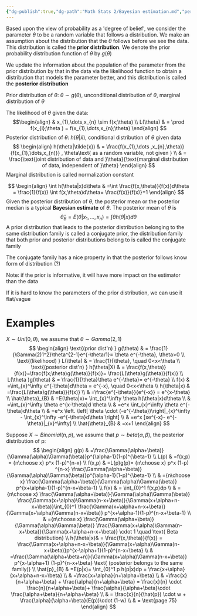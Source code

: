 ```yaml
---
{"dg-publish":true,"dg-path":"Math Stats 2/Bayesian estimation.md","permalink":"/math-stats-2/bayesian-estimation/","created":"2025-02-11T12:24:21.818-05:00","updated":"2025-07-07T17:32:42.403-04:00"}
---
```


Based upon the view of probability as a 'degree of belief', we consider the parameter $\theta$ to be a random variable that follows a distribution. We make an assumption about the distribution that the $\theta$ follows before we see the data. This distribution is called the **prior distribution**. We denote the prior probability distribution function of $\theta$ by $g(\theta)$

We update the information about the population of the parameter from the prior distribution by that in the data via the likelihood function to obtain a distribution that models the parameter better, and this distribution is called the **posterior distribution**

Prior distribution of $\theta:$ $\theta\sim g(\theta)$, unconditional distribution of $\theta$, marginal distribution of $\theta$

The likelihood of $\theta$ given the data:
$$\begin{align}
 & x_{1},\dots,x_{n} \sim f(x;\theta) \\
L(\theta) & = \prod f(x_{i};\theta ) = f(x_{1},\dots,x_{n};\theta)
\end{align}
$$
Posterior distribution of $\theta:$ $h(\theta|\tilde{x})$, conditional distribution of $\theta$ given data
$$
\begin{align}
h(\theta|\tilde{x}) & = \frac{f(x_{1},\dots ,x_{n},\theta)}{f(x_{1},\dots,x_{n)}} , \theta\text{ as a random variable, not given } \\
 & = \frac{\text{joint distribution of data and }\theta}{\text{marginal distribution of data, independent of }\theta}
\end{align}
$$
Marginal distribution is called normalization constant

$$
\begin{align}
\int h(\theta|x)d\theta & =\int \frac{f(x,\theta)}{f(x)}d\theta = \frac{1}{f(x)} \int f(x,\theta)d\theta= \frac{f(x)}{f(x)}=1
\end{align}
$$
Given the posterior distribution of $\theta$, the posterior mean or the posterior median is a typical **Bayesian estimate** of $\theta$. The posterior mean of $\theta$ is
$$
\hat{\theta}_{B}=E(\theta|x_{1},\dots,x_{n}) = \int \theta h(\theta|x)d\theta
$$
A prior distribution that leads to the posterior distribution belonging to the same distribution family is called a conjugate prior, the distribution family that both prior and posterior distributions belong to is called the conjugate family

The conjugate family has a nice property in that the posterior follows know form of distribution (?)

Note: if the prior is informative, it will have more impact on the estimator than the data

If it is hard to know the parameters of the prior distribution, we can use it flat/vague

# Examples
$X\sim Uni(0,\theta)$, we assume that $\theta\sim Gamma(2,1)$ 
$$
\begin{align}
\text{(prior dist'n) } g(\theta) & = \frac{1}{\Gamma(2)1^2}\theta^{2-1}e^{-\theta/1}= \theta e^{-\theta}, \theta>0 \\
\text{(likelihood) }  L(\theta) & = \frac{1}{\theta}, \quad 0<x<\theta \\
\text{(posterior dist'n) } h(\theta|X) & = \frac{f(x,\theta)}{f(x)}=\frac{f(x;\theta)g(\theta)}{f(x)}= \frac{L(\theta)g(\theta)}{f(x)} \\
L(\theta )g(\theta) & = \frac{1}{\theta}\theta e^{-\theta}= e^{-\theta} \\
f(x) & =\int_{x}^\infty e^{-\theta}d\theta = e^{-x}, \quad 0<x<\theta \\
 h(\theta|x)  & =\frac{L(\theta)g(\theta)}{f(x)}  \\
 & =\frac{e^{-\theta}}{e^{-x}} = e^{x-\theta} \\
\hat{\theta}_{B} & =E(\theta|x)= \int_{x}^\infty \theta h(\theta|x)d\theta \\
 & =\int_{x}^\infty \theta e^{x-\theta}d \theta \\
 & =e^x \int_{x}^\infty \theta e^{-\theta}d\theta \\
 & =e^x \left. \left[ \theta \cdot (-e^{-\theta})\right|_{x}^\infty - \int_{x}^\infty -e^{-\theta}d\theta \right] \\
 & =e^x [xe^{-x}- e^{-\theta}|_{x}^\infty]  \\
\hat{\theta}_{B} & =x+1
\end{align}
$$

Suppose $X\sim Binomial(n,p)$, we assume that $p\sim beta(\alpha,\beta)$, the posterior distribution of p:
$$
\begin{align}
g(p) & =\frac{\Gamma(\alpha+\beta)}{\Gamma(\alpha)\Gamma(\beta)}p^{\alpha-1}(1-p)^{\beta-1} \\
 L(p) & =f(x;p) = {n\choose x} p^x (1-p)^{n-x} \\
f(x,p) & =L(p)g(p)= {n\choose x} p^x (1-p) ^{n-x} \frac{\Gamma(\alpha+\beta)}{\Gamma(\alpha)\Gamma(\beta)}p^{\alpha-1}(1-p)^{\beta-1} \\
 & ={n\choose x} \frac{\Gamma(\alpha+\beta)}{\Gamma(\alpha)\Gamma(\beta)} p^{x+\alpha-1}(1-p)^{n-x+\beta-1} \\
f(x) & = \int_{0}^1 f(x,p)dp \\
 & ={n\choose x} \frac{\Gamma(\alpha+\beta)}{\Gamma(\alpha)\Gamma(\beta)}   \frac{\Gamma(x+\alpha)\Gamma(n-x+\beta)}{\Gamma(x+\alpha+n-x+\beta)}\int_{0}^1 \frac{\Gamma(x+\alpha+n-x+\beta)}{\Gamma(x+\alpha)\Gamma(n-x+\beta)} p^{x+\alpha-1}(1-p)^{n-x+\beta-1} \\
 & ={n\choose x} \frac{\Gamma(\alpha+\beta)}{\Gamma(\alpha)\Gamma(\beta)}   \frac{\Gamma(x+\alpha)\Gamma(n-x+\beta)}{\Gamma(x+\alpha+n-x+\beta)} \cdot 1 \quad \text{ Beta distribution} \\
 h(\theta|x)& = \frac{f(x,\theta)}{f(x)} = \frac{\Gamma(x+\alpha+n-x+\beta)}{\Gamma(x+\alpha)\Gamma(n-x+\beta)}p^{x-\alpha+1}(1-p)^{n-x+\beta} \\
 & =\frac{\Gamma(\alpha+\beta+n)}{\Gamma(x+\alpha)\Gamma(n-x+\beta)} p^{x-\alpha+1} (1-p)^{n-x+\beta} \text{ (posterior belongs to the same family)} \\
\hat{p}_{B} & =E(p|x)= \int_{0}^1 p h(p|x)dp = \frac{x+\alpha}{x+\alpha+n-x+\beta}  \\
 & =\frac{x+\alpha}{n+\alpha+\beta} \\
 & =\frac{x}{n+\alpha+\beta} + \frac{\alpha}{n+\alpha+\beta}  = \frac{x}{n} \cdot \frac{n}{n+\alpha+\beta}+ \frac{\alpha}{\alpha+\beta}\cdot \frac{\alpha+\beta}{n+\alpha+\beta} \\
 & = \frac{x}{n}(\hat{p}) \cdot w + \frac{\alpha}{\alpha+\beta}(E(p))\cdot (1-w) \\
 & = \text{page 75} 
\end{align}
$$





